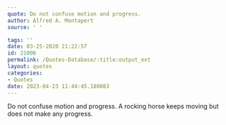 ```yaml
---
quote: Do not confuse motion and progress.
author: Alfred A. Montapert
source: ' '

tags: ''
date: 03-25-2020 21:22:57
id: 21006
permalink: /Quotes-Database/:title:output_ext
layout: quotes
categories:
- Quotes
date: 2023-04-23 11:44:45.180083
---
```

Do not confuse motion and progress. A rocking horse keeps moving but does not make any progress.